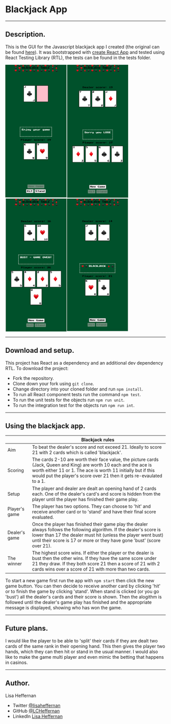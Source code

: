 # Blackjack App

---

## Description.

This is the GUI for the Javascript blackjack app I created (the original can be found [here](https://github.com/LCHeffernan/blackjack-oop)). It was bootstrapped with [create React App](https://github.com/facebook/create-react-app) and tested using React Testing Library (RTL), the tests can be found in the tests folder.

<img src="/images/Screenshot-opening-hands.png" width="193" height="417" alt="Screenshot of opening hand" title="Opening hand"/><img src="/images/Screenshot-player-loses.png" width="193" height="417" alt="Screenshot of player losing" title="Losing hand"/><img src="/images/Screenshot-player-bust.png" width="193" height="417" alt="Screenshot of player bust" title="Bust hand"/><img src="/images/Screenshot-blackjack.png" width="193" height="417" alt="Screenshot of player with blackjack" title="Blackjack hand"/>

---

## Download and setup.

This project has React as a dependency and an additional dev dependency RTL. To download the project:

- Fork the repository.
- Clone down your fork using `git clone`.
- Change directory into your cloned folder and run `npm install`.
- To run all React component tests run the command `npm test`.
- To run the unit tests for the objects run `npm run unit`.
- To run the integration test for the objects run `npm run int`.

---

## Using the blackjack app.

|               | Blackjack rules                                                                                                                                                                                                                                                    |
| ------------- | ------------------------------------------------------------------------------------------------------------------------------------------------------------------------------------------------------------------------------------------------------------------ |
| Aim           | To beat the dealer's score and not exceed 21. Ideally to score 21 with 2 cards which is called 'blackjack'.                                                                                                                                                        |
| Scoring       | The cards 2-10 are worth their face value, the picture cards (Jack, Queen and King) are worth 10 each and the ace is worth either 11 or 1. The ace is worth 11 initially but if this would put the player's score over 21 then it gets re-evaulated to a 1.        |
| Setup         | The player and dealer are dealt an opening hand of 2 cards each. One of the dealer's card's and score is hidden from the player until the player has finished their game play.                                                                                     |
| Player's game | The player has two options. They can choose to 'hit' and receive another card or to 'stand' and have their final score evaluated.                                                                                                                                  |
| Dealer's game | Once the player has finished their game play the dealer always follows the following algorithm. If the dealer's score is lower than 17 the dealer must hit (unless the player went bust) until their score is 17 or more or they have gone 'bust' (score over 21). |
| The winner    | The highest score wins. If either the player or the dealer is bust then the other wins. If they have the same score under 21 they draw. If they both score 21 then a score of 21 with 2 cards wins over a score of 21 with more than two cards.                    |

To start a new game first run the app with `npm start` then click the new game button. You can then decide to receive another card by clicking 'hit' or to finish the game by clicking 'stand'. When stand is clicked (or you go 'bust') all the dealer's cards and their score is shown. Then the alogithm is followed until the dealer's game play has finished and the appropriate message is displayed, showing who has won the game.

---

## Future plans.

I would like the player to be able to 'split' their cards if they are dealt two cards of the same rank in their opening hand. This then gives the player two hands, which they can then hit or stand in the usual manner. I would also like to make the game multi player and even mimic the betting that happens in casinos.

---

## Author.

Lisa Heffernan

- Twitter [@Iisaheffernan](https://twitter.com/Iisaheffernan)
- GitHub [@LCHeffernan](https://github.com/LCHeffernan)
- LinkedIn [Lisa Heffernan](https://www.linkedin.com/in/lisa-heffernan-54b61312a)
